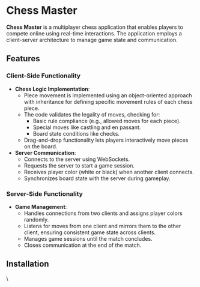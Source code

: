 # Chess Master

**Chess Master** is a multiplayer chess application that enables players to compete online using real-time interactions. The application employs a client-server architecture to manage game state and communication. 

## Features

### Client-Side Functionality
- **Chess Logic Implementation**:
  - Piece movement is implemented using an object-oriented approach with inheritance for defining specific movement rules of each chess piece.
  - The code validates the legality of moves, checking for:
    - Basic rule compliance (e.g., allowed moves for each piece).
    - Special moves like castling and en passant.
    - Board state conditions like checks.
  - Drag-and-drop functionality lets players interactively move pieces on the board.
- **Server Communication**:
  - Connects to the server using WebSockets.
  - Requests the server to start a game session.
  - Receives player color (white or black) when another client connects.
  - Synchronizes board state with the server during gameplay.

### Server-Side Functionality
- **Game Management**:
  - Handles connections from two clients and assigns player colors randomly.
  - Listens for moves from one client and mirrors them to the other client, ensuring consistent game state across clients.
  - Manages game sessions until the match concludes.
  - Closes communication at the end of the match.

## Installation

\
